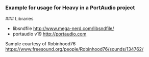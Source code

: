 ### Example for usage for Heavy in a PortAudio project

### Libraries

* libsndfile http://www.mega-nerd.com/libsndfile/
* portaudio v19 http://portaudio.com

Sample courtesy of Robinhood76 https://www.freesound.org/people/Robinhood76/sounds/134762/